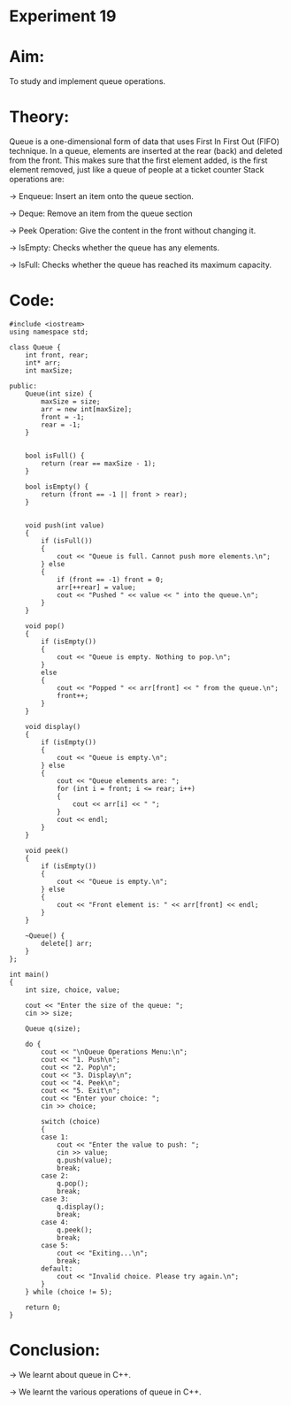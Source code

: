 # Experiment 19
# Aim:
To study and implement queue operations.

# Theory:

Queue is a one-dimensional form of data that uses First In First Out (FIFO) technique. In a queue, elements are inserted at the rear (back) and deleted from the front. This makes sure that the first element added, is the first element removed, just like a queue of people at a ticket counter
Stack operations are:

→ Enqueue: Insert an item onto the queue section.

→ Deque: Remove an item from the queue section

→ Peek Operation: Give the content in the front without changing it.

→ IsEmpty: Checks whether the queue has any elements.

→ IsFull: Checks whether the queue has reached its maximum capacity.


# Code:


```
#include <iostream>
using namespace std;

class Queue {
    int front, rear;
    int* arr;  
    int maxSize; 

public:
    Queue(int size) {
        maxSize = size;
        arr = new int[maxSize];  
        front = -1;
        rear = -1;
    }


    bool isFull() {
        return (rear == maxSize - 1);
    }

    bool isEmpty() {
        return (front == -1 || front > rear);
    }


    void push(int value) 
    {
        if (isFull()) 
        {
            cout << "Queue is full. Cannot push more elements.\n";
        } else 
        {
            if (front == -1) front = 0;  
            arr[++rear] = value;
            cout << "Pushed " << value << " into the queue.\n";
        }
    }

    void pop() 
    {
        if (isEmpty()) 
        {
            cout << "Queue is empty. Nothing to pop.\n";
        }
        else 
        {
            cout << "Popped " << arr[front] << " from the queue.\n";
            front++;
        }
    }

    void display()
    {
        if (isEmpty()) 
        {
            cout << "Queue is empty.\n";
        } else 
        {
            cout << "Queue elements are: ";
            for (int i = front; i <= rear; i++) 
            {
                cout << arr[i] << " ";
            }
            cout << endl;
        }
    }

    void peek() 
    {
        if (isEmpty()) 
        {
            cout << "Queue is empty.\n";
        } else 
        {
            cout << "Front element is: " << arr[front] << endl;
        }
    }

    ~Queue() {
        delete[] arr;
    }
};

int main() 
{
    int size, choice, value;

    cout << "Enter the size of the queue: ";
    cin >> size;

    Queue q(size);

    do {
        cout << "\nQueue Operations Menu:\n";
        cout << "1. Push\n";
        cout << "2. Pop\n";
        cout << "3. Display\n";
        cout << "4. Peek\n";
        cout << "5. Exit\n";
        cout << "Enter your choice: ";
        cin >> choice;

        switch (choice) 
        {
        case 1:
            cout << "Enter the value to push: ";
            cin >> value;
            q.push(value);
            break;
        case 2:
            q.pop();
            break;
        case 3:
            q.display();
            break;
        case 4:
            q.peek();
            break;
        case 5:
            cout << "Exiting...\n";
            break;
        default:
            cout << "Invalid choice. Please try again.\n";
        }
    } while (choice != 5);

    return 0;
}
```

# Conclusion:

→ We learnt about queue in C++.

→ We learnt the various operations of queue in C++.

